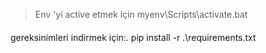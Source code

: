 
> Env 'yi active etmek için
myenv\Scripts\activate.bat


#### 

gereksinimleri indirmek için:.
 pip install -r .\requirements.txt